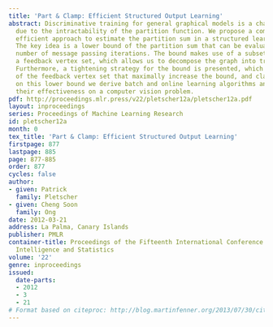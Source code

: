 ```yaml
---
title: 'Part & Clamp: Efficient Structured Output Learning'
abstract: Discriminative training for general graphical models is a challenging task,
  due to the intractability of the partition function. We propose a computationally
  efficient approach to estimate the partition sum in a structured learning problem.
  The key idea is a lower bound of the partition sum that can be evaluated in a fixed
  number of message passing iterations. The bound makes use of a subset of the variables,
  a feedback vertex set, which allows us to decompose the graph into tractable parts.
  Furthermore, a tightening strategy for the bound is presented, which finds the states
  of the feedback vertex set that maximally increase the bound, and clamps them. Based
  on this lower bound we derive batch and online learning algorithms and demonstrate
  their effectiveness on a computer vision problem.
pdf: http://proceedings.mlr.press/v22/pletscher12a/pletscher12a.pdf
layout: inproceedings
series: Proceedings of Machine Learning Research
id: pletscher12a
month: 0
tex_title: 'Part & Clamp: Efficient Structured Output Learning'
firstpage: 877
lastpage: 885
page: 877-885
order: 877
cycles: false
author:
- given: Patrick
  family: Pletscher
- given: Cheng Soon
  family: Ong
date: 2012-03-21
address: La Palma, Canary Islands
publisher: PMLR
container-title: Proceedings of the Fifteenth International Conference on Artificial
  Intelligence and Statistics
volume: '22'
genre: inproceedings
issued:
  date-parts:
  - 2012
  - 3
  - 21
# Format based on citeproc: http://blog.martinfenner.org/2013/07/30/citeproc-yaml-for-bibliographies/
---
```

